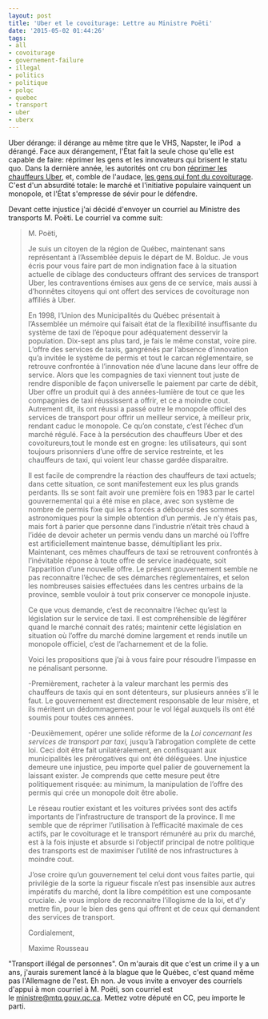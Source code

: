 ```yaml
---
layout: post
title: 'Uber et le covoiturage: Lettre au Ministre Poëti'
date: '2015-05-02 01:44:26'
tags:
- all
- covoiturage
- governement-failure
- illegal
- politics
- politique
- polqc
- quebec
- transport
- uber
- uberx
---
```


Uber dérange: il dérange au même titre que le VHS, Napster, le iPod  a dérangé. Face aux dérangement, l'État fait la seule chose qu'elle est capable de faire: réprimer les gens et les innovateurs qui brisent le statu quo. Dans la dernière année, les autorités ont cru bon <a href="http://www.lapresse.ca/actualites/montreal/201504/26/01-4864602-37-voitures-uberx-saisies.php">réprimer les chauffeurs Uber</a>, et, comble de l'audace, <a href="http://ici.radio-canada.ca/nouvelles/societe/2015/02/10/004-covoiturage-interdit-quebec.shtml">les gens qui font du covoiturage</a>. C'est d'un absurdité totale: le marché et l'initiative populaire vainquent un monopole, et l'État s'empresse de sévir pour le défendre.

Devant cette injustice j'ai décidé d'envoyer un courriel au Ministre des transports M. Poëti. Le courriel va comme suit:
<blockquote>
<p class="p1"><span class="s1">M. Poëti,</span></p>
<p class="p1"><span class="s1">Je suis un citoyen de la région de Québec, maintenant sans représentant à l’Assemblée depuis le départ de M. Bolduc. Je vous écris pour vous faire part de mon indignation face à la situation actuelle de ciblage des conducteurs offrant des services de transport Uber, les contraventions émises aux gens de ce service, mais aussi à d’honnêtes citoyens qui ont offert des services de covoiturage non affiliés à Uber. </span></p>
<p class="p1"><span class="s1">En 1998, l’Union des Municipalités du Québec présentait à l’Assemblée un mémoire qui faisait état de la flexibilité insuffisante du système de taxi de l’époque pour adéquatement desservir la population. Dix-sept ans plus tard, je fais le même constat, voire pire. L’offre des services de taxis, gangrénés par l’absence d’innovation qu’a invitée le système de permis et tout le carcan réglementaire, se retrouve confrontée à l’innovation née d’une lacune dans leur offre de service. Alors que les compagnies de taxi viennent tout juste de rendre disponible de façon universelle le paiement par carte de débit, Uber offre un produit qui à des années-lumière de tout ce que les compagnies de taxi réussissent a offrir, et ce a moindre cout. Autrement dit, ils ont réussi a passé outre le monopole officiel des services de transport pour offrir un meilleur service, à meilleur prix, rendant caduc le monopole. Ce qu’on constate, c’est l’échec d’un marché régulé. Face à la persécution des chauffeurs Uber et des covoitureurs,tout le monde est en grogne: les utilisateurs, qui sont toujours prisonniers d’une offre de service restreinte, et les chauffeurs de taxi, qui voient leur chasse gardée disparaitre. </span></p>
<p class="p1"><span class="s1">Il est facile de comprendre la réaction des chauffeurs de taxi actuels; dans cette situation, ce sont manifestement eux les plus grands perdants. Ils se sont fait avoir une première fois en 1983 par le cartel gouvernemental qui a été mise en place, avec son système de nombre de permis fixe qui les a forcés a déboursé des sommes astronomiques pour la simple obtention d’un permis. Je n’y étais pas, mais fort à parier que personne dans l’industrie n’était très chaud à l’idée de devoir acheter un permis vendu dans un marché où l’offre est artificiellement maintenue basse, démultipliant les prix. Maintenant, ces mêmes chauffeurs de taxi se retrouvent confrontés à l’inévitable réponse à toute offre de service inadéquate, soit l’apparition d’une nouvelle offre. Le présent gouvernement semble ne pas reconnaitre l’échec de ses démarches réglementaires, et selon les nombreuses saisies effectuées dans les centres urbains de la province, semble vouloir à tout prix conserver ce monopole injuste. </span></p>
<p class="p1"><span class="s1">Ce que vous demande, c’est de reconnaitre l’échec qu’est la législation sur le service de taxi. Il est compréhensible de légiférer quand le marché connait des ratés; maintenir cette législation en situation où l’offre du marché domine largement et rends inutile un monopole officiel, c’est de l’acharnement et de la folie. </span></p>
<p class="p1"><span class="s1">Voici les propositions que j’ai à vous faire pour résoudre l’impasse en ne pénalisant personne. </span></p>
<p class="p1"><span class="s1">-Premièrement, racheter à la valeur marchant les permis des chauffeurs de taxis qui en sont détenteurs, sur plusieurs années s’il le faut. Le gouvernement est directement responsable de leur misère, et ils méritent un dédommagement pour le vol légal auxquels ils ont été soumis pour toutes ces années. </span></p>
<p class="p1"><span class="s1">-Deuxièmement, opérer une solide réforme de la <i>Loi concernant les services de transport par taxi, </i>jusqu’à l’abrogation complète de cette loi. Ceci doit être fait unilatéralement, en confisquant aux municipalités les prérogatives qui ont été déléguées. Une injustice demeure une injustice, peu importe quel palier de gouvernement la laissant exister. Je comprends que cette mesure peut être politiquement risquée: au minimum, la manipulation de l’offre des permis qui crée un monopole doit être abolie.</span></p>
<p class="p1"><span class="s1">Le réseau routier existant et les voitures privées sont des actifs importants de l’infrastructure de transport de la province. Il me semble que de réprimer l’utilisation à l’efficacité maximale de ces actifs, par le covoiturage et le transport rémunéré au prix du marché, est à la fois injuste et absurde si l’objectif principal de notre politique des transports est de maximiser l’utilité de nos infrastructures à moindre cout. </span></p>
<p class="p1"><span class="s1">J’ose croire qu’un gouvernement tel celui dont vous faites partie, qui privilégie de la sorte la rigueur fiscale n’est pas insensible aux autres impératifs du marché, dont la libre compétition est une composante cruciale. Je vous implore de reconnaitre l’illogisme de la loi, et d’y mettre fin, pour le bien des gens qui offrent et de ceux qui demandent des services de transport.  </span></p>
<p class="p1"><span class="s1">Cordialement, </span></p>
<p class="p1">Maxime Rousseau</p>
</blockquote>
<p class="p1">"Transport illégal de personnes". On m'aurais dit que c'est un crime il y a un ans, j'aurais surement lancé à la blague que le Québec, c'est quand même pas l'Allemagne de l'est. Eh non. Je vous invite a envoyer des courriels d'appui à mon courriel à M. Poëti, son courriel est le <a href="mailto:ministre@mtq.gouv.qc.ca">ministre@mtq.gouv.qc.ca</a>. Mettez votre député en CC, peu importe le parti.</p>